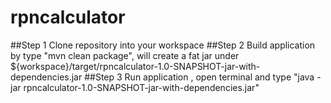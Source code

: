 # rpncalculator

##Step 1
Clone repository into your workspace
##Step 2
Build application by type "mvn clean package", will create a fat jar under ${workspace}/target/rpncalculator-1.0-SNAPSHOT-jar-with-dependencies.jar
##Step 3
  Run application , open terminal and type "java -jar rpncalculator-1.0-SNAPSHOT-jar-with-dependencies.jar"
   


 
